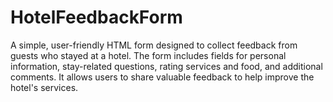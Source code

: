 # HotelFeedbackForm
A simple, user-friendly HTML form designed to collect feedback from guests who stayed at a hotel. The form includes fields for personal information, stay-related questions, rating services and food, and additional comments. It allows users to share valuable feedback to help improve the hotel's services.

